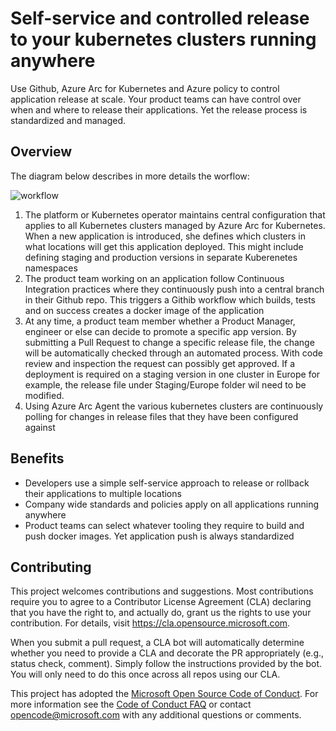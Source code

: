 # Self-service and controlled release to your kubernetes clusters running anywhere

Use Github, Azure Arc for Kubernetes and Azure policy to control application release at scale. Your product teams can have control over when and where to release their applications. Yet the release process is standardized and managed.

## Overview

The diagram below describes in more details the worflow:

![workflow](https://backofficestore.blob.core.windows.net/blogs/images/github-arc.png)

1. The platform or Kubernetes operator maintains central configuration that applies to all Kubernetes clusters managed by Azure Arc for Kubernetes. When a new application is introduced, she defines which clusters in what locations will get this application deployed. This might include defining staging and production versions in separate Kuberenetes namespaces
2. The product team working on an application follow Continuous Integration practices where they continuously push into a central branch in their Github repo. This triggers a Githib workflow which builds, tests and on success creates a docker image of the application
3. At any time, a product team member whether a Product Manager, engineer or else can decide to promote a specific app version. By submitting a Pull Request to change a specific release file, the change will be automatically checked through an automated process. With code review and inspection the request can possibly get approved. If a deployment is required on a staging version in one cluster in Europe for example, the release file under Staging/Europe folder wil need to be modified.
4. Using Azure Arc Agent the various kubernetes clusters are continuously polling for changes in release files that they have been configured against

## Benefits
+ Developers use a simple self-service approach to release or rollback their applications to multiple locations
+ Company wide standards and policies apply on all applications running anywhere
+ Product teams can select whatever tooling they require to build and push docker images. Yet application push is always standardized

## Contributing

This project welcomes contributions and suggestions.  Most contributions require you to agree to a
Contributor License Agreement (CLA) declaring that you have the right to, and actually do, grant us
the rights to use your contribution. For details, visit https://cla.opensource.microsoft.com.

When you submit a pull request, a CLA bot will automatically determine whether you need to provide
a CLA and decorate the PR appropriately (e.g., status check, comment). Simply follow the instructions
provided by the bot. You will only need to do this once across all repos using our CLA.

This project has adopted the [Microsoft Open Source Code of Conduct](https://opensource.microsoft.com/codeofconduct/).
For more information see the [Code of Conduct FAQ](https://opensource.microsoft.com/codeofconduct/faq/) or
contact [opencode@microsoft.com](mailto:opencode@microsoft.com) with any additional questions or comments.
